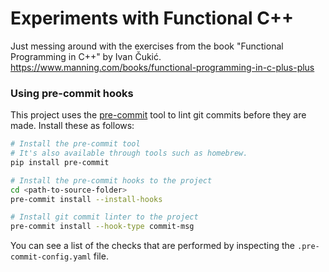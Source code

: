 # Experiments with Functional C++

Just messing around with the exercises from the book "Functional Programming in C++" by Ivan Čukić.
https://www.manning.com/books/functional-programming-in-c-plus-plus

### Using pre-commit hooks
This project uses the [pre-commit](https://pre-commit.com/) tool to lint git
commits before they are made. Install these as follows:

```bash
# Install the pre-commit tool
# It's also available through tools such as homebrew.
pip install pre-commit

# Install the pre-commit hooks to the project
cd <path-to-source-folder>
pre-commit install --install-hooks

# Install git commit linter to the project
pre-commit install --hook-type commit-msg
```

You can see a list of the checks that are performed by inspecting the
`.pre-commit-config.yaml` file.
